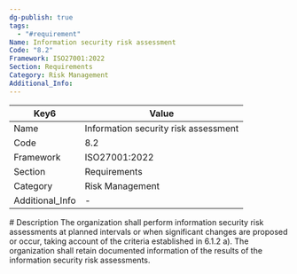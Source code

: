 ```yaml
---
dg-publish: true
tags:
  - "#requirement"
Name: Information security risk assessment
Code: "8.2"
Framework: ISO27001:2022
Section: Requirements
Category: Risk Management
Additional_Info: 
---
```


<div><table class="dataview table-view-table"><thead class="table-view-thead"><tr class="table-view-tr-header"><th class="table-view-th"><span>Key</span><span class="dataview small-text">6</span></th><th class="table-view-th"><span>Value</span></th></tr></thead><tbody class="table-view-tbody"><tr><td><span>Name</span></td><td><span>Information security risk assessment</span></td></tr><tr><td><span>Code</span></td><td><span>8.2</span></td></tr><tr><td><span>Framework</span></td><td><span>ISO27001:2022</span></td></tr><tr><td><span>Section</span></td><td><span>Requirements</span></td></tr><tr><td><span>Category</span></td><td><span>Risk Management</span></td></tr><tr><td><span>Additional_Info</span></td><td><span>-</span></td></tr></tbody></table></div>
# Description
The organization shall perform information security risk assessments at planned intervals or when significant changes are proposed or occur, taking account of the criteria established in 6.1.2 a). 
The organization shall retain documented information of the results of the information security risk assessments.
